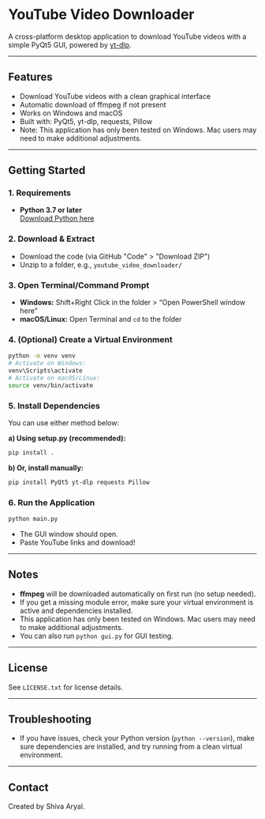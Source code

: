 # YouTube Video Downloader

A cross-platform desktop application to download YouTube videos with a simple PyQt5 GUI, powered by [yt-dlp](https://github.com/yt-dlp/yt-dlp).

---

## Features

- Download YouTube videos with a clean graphical interface
- Automatic download of ffmpeg if not present
- Works on Windows and macOS
- Built with: PyQt5, yt-dlp, requests, Pillow
- Note: This application has only been tested on Windows. Mac users may need to make additional adjustments.

---

## Getting Started

### 1. Requirements

- **Python 3.7 or later**  
  [Download Python here](https://www.python.org/downloads/)

### 2. Download & Extract

- Download the code (via GitHub "Code" > "Download ZIP")
- Unzip to a folder, e.g., `youtube_video_downloader/`

### 3. Open Terminal/Command Prompt

- **Windows:** Shift+Right Click in the folder > “Open PowerShell window here”
- **macOS/Linux:** Open Terminal and `cd` to the folder

### 4. (Optional) Create a Virtual Environment

```bash
python -m venv venv
# Activate on Windows:
venv\Scripts\activate
# Activate on macOS/Linux:
source venv/bin/activate
```

### 5. Install Dependencies

You can use either method below:

**a) Using setup.py (recommended):**

```bash
pip install .
```

**b) Or, install manually:**

```bash
pip install PyQt5 yt-dlp requests Pillow
```

### 6. Run the Application

```bash
python main.py
```

- The GUI window should open.
- Paste YouTube links and download!

---

## Notes

- **ffmpeg** will be downloaded automatically on first run (no setup needed).
- If you get a missing module error, make sure your virtual environment is active and dependencies installed.
- This application has only been tested on Windows. Mac users may need to make additional adjustments.
- You can also run `python gui.py` for GUI testing.

---

## License

See `LICENSE.txt` for license details.

---

## Troubleshooting

- If you have issues, check your Python version (`python --version`), make sure dependencies are installed, and try running from a clean virtual environment.

---

## Contact

Created by Shiva Aryal.
